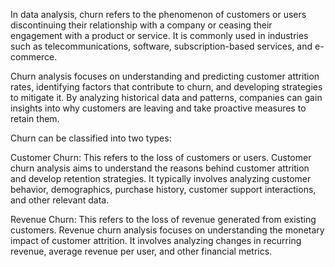 In data analysis, churn refers to the phenomenon of customers or users discontinuing their relationship with a company or ceasing their engagement with a product or service. It is commonly used in industries such as telecommunications, software, subscription-based services, and e-commerce.

Churn analysis focuses on understanding and predicting customer attrition rates, identifying factors that contribute to churn, and developing strategies to mitigate it. By analyzing historical data and patterns, companies can gain insights into why customers are leaving and take proactive measures to retain them.

Churn can be classified into two types:

Customer Churn: This refers to the loss of customers or users. Customer churn analysis aims to understand the reasons behind customer attrition and develop retention strategies. It typically involves analyzing customer behavior, demographics, purchase history, customer support interactions, and other relevant data.

Revenue Churn: This refers to the loss of revenue generated from existing customers. Revenue churn analysis focuses on understanding the monetary impact of customer attrition. It involves analyzing changes in recurring revenue, average revenue per user, and other financial metrics.
